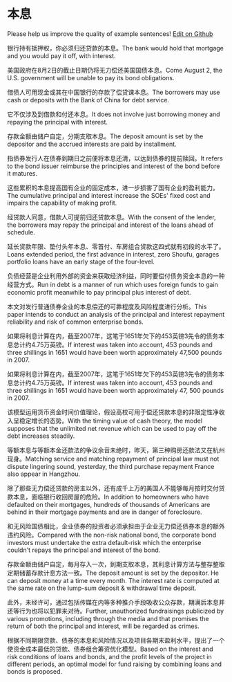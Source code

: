 # 本息

Please help us improve the quality of example sentences! [Edit on Github](https://github.com/jiyushe/jiyu-example-sentence-source/blob/main/chinese/benxi_1.md)

<p><span class="chinese">银行持有抵押权，你必须归还贷款的本息。</span><span class="english">The bank would hold that mortgage and you would pay it off, with interest.</span></p>

<p><span class="chinese">美国政府在8月2日的截止日期仍将无力偿还美国国债本息。</span><span class="english">Come August 2, the U.S. government will be unable to pay its bond obligations.</span></p>

<p><span class="chinese">借债人可用现金或其在中国银行的存款了偿贷课本息。</span><span class="english">The borrowers may use cash or deposits with the Bank of China for debt service.</span></p>

<p><span class="chinese">它不仅涉及到借款和付还本息。</span><span class="english">It does not involve just borrowing money and repaying the principal with interest.</span></p>

<p><span class="chinese">存款金额由储户自定，分期支取本息。</span><span class="english">The deposit amount is set by the depositor and the accrued interests are paid by installment.</span></p>

<p><span class="chinese">指债券发行人在债券到期日之前便将本息还清，以达到债券的提前赎回。</span><span class="english">It refers to the bond issuer reimburse the principles and interest of the bond before it matures.</span></p>

<p><span class="chinese">这些累积的本息提高国有企业的固定成本，进一步损害了国有企业的盈利能力。</span><span class="english">The cumulative principal and interest increase the SOEs' fixed cost and impairs the capability of making profit.</span></p>

<p><span class="chinese">经贷款人同意，借款人可提前归还贷款本息。</span><span class="english">With the consent of the lender, the borrowers may repay the principal and interest of the loans ahead of schedule.</span></p>

<p><span class="chinese">延长贷款年限、垫付头年本息、零首付、车房组合贷款这四式就有初段的水平了。</span><span class="english">Loans extended period, the first advance in interest, zero Shoufu, garages portfolio loans have an early stage of the four-level.</span></p>

<p><span class="chinese">负债经营是企业利用外部的资金来获取经济利益，同时要偿付债务资金本息的一种经营方式。</span><span class="english">Run in debt is a manner of run which uses foreign funds to gain economic profit meanwhile to pay principal plus interest of debt.</span></p>

<p><span class="chinese">本文对发行普通债券企业的本息偿还的可靠程度及风险程度进行分析。</span><span class="english">This paper intends to conduct an analysis of the principal and interest repayment reliability and risk of common enterprise bonds.</span></p>

<p><span class="chinese">如果将利息计算在内，截至2007年，这笔于1651年欠下的453英镑3先令的债务本息总计约4.75万英镑。</span><span class="english">If interest was taken into account, 453 pounds and three shillings in 1651 would have been worth approximately 47,500 pounds in 2007.</span></p>

<p><span class="chinese">如果将利息计算在内，截至2007年，这笔于1651年欠下的453英镑3先令的债务本息总计约4.75万英镑。</span><span class="english">If interest was taken into account, 453 pounds and three shillings in 1651 would have been worth approximately 47, 500 pounds in 2007.</span></p>

<p><span class="chinese">该模型运用货币资金时间价值理论，假设高校可用于偿还贷款本息的非限定性净收入呈稳定增长的态势。</span><span class="english">With the timing value of cash theory, the model supposes that the unlimited net revenue which can be used to pay off the debt increases steadily.</span></p>

<p><span class="chinese">等额本息与等额本金还款法的争议余音未绝时，昨天，第三种购房还款法又在杭州现身。</span><span class="english">Matching service and matching repayment of principal law must not dispute lingering sound, yesterday, the third purchase repayment France also appear in Hangzhou.</span></p>

<p><span class="chinese">除了那些无力偿还贷款的房主以外，还有成千上万的美国人不能够每月按时交付贷款本息，面临银行收回房屋的危险。</span><span class="english">In addition to homeowners who have defaulted on their mortgages, hundreds of thousands of Americans are behind in their mortgage payments and are in danger of foreclosure.</span></p>

<p><span class="chinese">和无风险国债相比，企业债券的投资者必须承担由于企业无力偿还债券本息的额外违约风险。</span><span class="english">Compared with the non-risk national bond, the corporate bond investors must undertake the extra default-risk which the enterprise couldn't repays the principal and interest of the bond.</span></p>

<p><span class="chinese">存款金额由储户自定，每月存入一次，到期支取本息，其利息计算方法与整存整取定期储蓄存款计息方法一致。</span><span class="english">The deposit amount is set by the depositor. He can deposit money at a time every month. The interest rate is computed at the same rate on the lump-sum deposit & withdrawal time deposit.</span></p>

<p><span class="chinese">此外，未经许可，通过包括传媒在内等多种推介手段吸收公众存款，期满后本息并还等行为也将以犯罪来对待。</span><span class="english">Further, unauthorized fundraisings publicized by various promotions, including through the media and that promises the return of both the principal and interest, will be regarded as crimes.</span></p>

<p><span class="chinese">根据不同期限贷款、债券的本息和风险情况以及项目各期末盈利水平，提出了一个使资金成本最低的贷款、债券组合筹资优化模型。</span><span class="english">Based on the interest and risk conditions of loans and bonds, and the profit levels of the project in different periods, an optimal model for fund raising by combining loans and bonds is proposed.</span></p>


